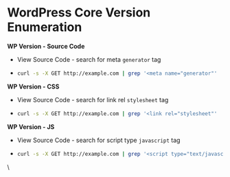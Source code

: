 # WordPress Core Version Enumeration

**WP Version - Source Code**

* View Source Code - search for meta `generator` tag
* ```bash
  curl -s -X GET http://example.com | grep '<meta name="generator"'
  ```

**WP Version - CSS**

* View Source Code - search for link rel `stylesheet` tag
* ```bash
  curl -s -X GET http://example.com | grep '<link rel="stylesheet"'
  ```

**WP Version - JS**

* View Source Code - search for script type `javascript` tag
* ```bash
  curl -s -X GET http://example.com | grep '<script type="text/javascript"'
  ```

\
